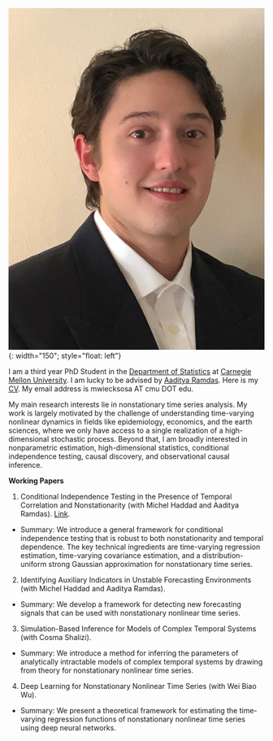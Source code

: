 ![image](/assets/images/WieckSosaMichael_headshot.JPG){: width="150"; style="float: left"} 

I am a third year PhD Student in the [Department of Statistics](https://www.stat.cmu.edu) at [Carnegie Mellon University](https://www.cmu.edu). I am lucky to be advised by [Aaditya Ramdas](https://www.stat.cmu.edu/~aramdas/). Here is my [CV](https://mwiecksosa.github.io/cv.pdf). My email address is mwiecksosa AT cmu DOT edu. 

My main research interests lie in nonstationary time series analysis. My work is largely motivated by the challenge of understanding time-varying nonlinear dynamics in fields like epidemiology, economics, and the earth sciences, where we only have access to a single realization of a high-dimensional stochastic process. Beyond that, I am broadly interested in nonparametric estimation, high-dimensional statistics, conditional independence testing, causal discovery, and observational causal inference.

**Working Papers**
1. Conditional Independence Testing in the Presence of Temporal Correlation and Nonstationarity (with Michel Haddad and Aaditya Ramdas). [Link](https://mwiecksosa.github.io/dGCM_CI_NSTS.pdf).
- Summary: We introduce a general framework for conditional independence testing that is robust to both nonstationarity and temporal dependence. The key technical ingredients are time-varying regression estimation, time-varying covariance estimation, and a distribution-uniform strong Gaussian approximation for nonstationary time series.
2. Identifying Auxiliary Indicators in Unstable Forecasting Environments (with Michel Haddad and Aaditya Ramdas).
- Summary: We develop a framework for detecting new forecasting signals that can be used with nonstationary nonlinear time series.
3. Simulation-Based Inference for Models of Complex Temporal Systems (with Cosma Shalizi).
- Summary: We introduce a method for inferring the parameters of analytically intractable models of complex temporal systems by drawing from theory for nonstationary nonlinear time series.
4. Deep Learning for Nonstationary Nonlinear Time Series (with Wei Biao Wu).
- Summary: We present a theoretical framework for estimating the time-varying regression functions of nonstationary nonlinear time series using deep neural networks.

